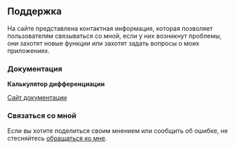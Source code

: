 ## Поддержка

На сайте представлена контактная информация, которая позволяет пользователям связываться со мной, если у них возникнут проблемы, они захотят новые функции или захотят задать вопросы о моих приложениях.

### Документация

**Калькулятор дифференциации**

[Сайт документации](https://www.taketechease.com/mobile/diffcal/support-ru.html)

### Связаться со мной
Если вы хотите поделиться своим мнением или сообщить об ошибке, не стесняйтесь [обращаться ко мне](mailto:i.d.kosinska@gmail.com).
